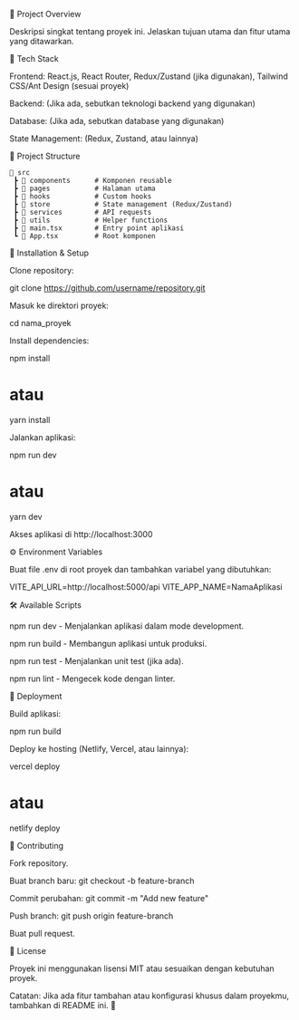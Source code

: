 

📌 Project Overview

Deskripsi singkat tentang proyek ini. Jelaskan tujuan utama dan fitur utama yang ditawarkan.

🚀 Tech Stack

Frontend: React.js, React Router, Redux/Zustand (jika digunakan), Tailwind CSS/Ant Design (sesuai proyek)

Backend: (Jika ada, sebutkan teknologi backend yang digunakan)

Database: (Jika ada, sebutkan database yang digunakan)

State Management: (Redux, Zustand, atau lainnya)

📂 Project Structure
```
📂 src
 ┣ 📂 components      # Komponen reusable
 ┣ 📂 pages           # Halaman utama
 ┣ 📂 hooks           # Custom hooks
 ┣ 📂 store           # State management (Redux/Zustand)
 ┣ 📂 services        # API requests
 ┣ 📂 utils           # Helper functions
 ┣ 📜 main.tsx        # Entry point aplikasi
 ┗ 📜 App.tsx         # Root komponen
```
🔧 Installation & Setup

Clone repository:

git clone https://github.com/username/repository.git

Masuk ke direktori proyek:

cd nama_proyek

Install dependencies:

npm install
# atau
yarn install

Jalankan aplikasi:

npm run dev
# atau
yarn dev

Akses aplikasi di http://localhost:3000

⚙️ Environment Variables

Buat file .env di root proyek dan tambahkan variabel yang dibutuhkan:

VITE_API_URL=http://localhost:5000/api
VITE_APP_NAME=NamaAplikasi

🛠 Available Scripts

npm run dev - Menjalankan aplikasi dalam mode development.

npm run build - Membangun aplikasi untuk produksi.

npm run test - Menjalankan unit test (jika ada).

npm run lint - Mengecek kode dengan linter.

🚀 Deployment

Build aplikasi:

npm run build

Deploy ke hosting (Netlify, Vercel, atau lainnya):

vercel deploy
# atau
netlify deploy

🤝 Contributing

Fork repository.

Buat branch baru: git checkout -b feature-branch

Commit perubahan: git commit -m "Add new feature"

Push branch: git push origin feature-branch

Buat pull request.

📄 License

Proyek ini menggunakan lisensi MIT atau sesuaikan dengan kebutuhan proyek.

Catatan: Jika ada fitur tambahan atau konfigurasi khusus dalam proyekmu, tambahkan di README ini. 🚀

